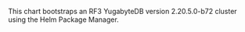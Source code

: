 This chart bootstraps an RF3 YugabyteDB version 2.20.5.0-b72 cluster using the Helm Package Manager.
